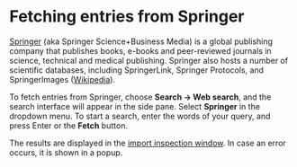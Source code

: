 # Fetching entries from Springer

[Springer](https://www.springer.com/) \(aka Springer Science+Business Media\) is a global publishing company that publishes books, e-books and peer-reviewed journals in science, technical and medical publishing. Springer also hosts a number of scientific databases, including SpringerLink, Springer Protocols, and SpringerImages \([Wikipedia](https://en.wikipedia.org/wiki/Springer_Science%2BBusiness_Media)\).

To fetch entries from Springer, choose **Search → Web search**, and the search interface will appear in the side pane. Select **Springer** in the dropdown menu. To start a search, enter the words of your query, and press Enter or the **Fetch** button.

The results are displayed in the [import inspection window](../import-export/README.md). In case an error occurs, it is shown in a popup.

